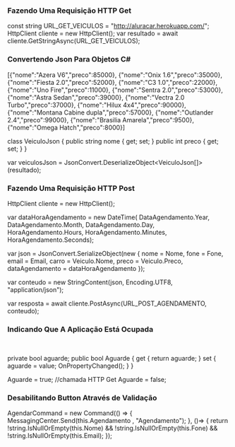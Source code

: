 ﻿### Fazendo Uma Requisição HTTP Get ###

const string URL_GET_VEICULOS = "http://aluracar.herokuapp.com/";
HttpClient cliente = new HttpClient();
var resultado = await cliente.GetStringAsync(URL_GET_VEICULOS);

### Convertendo Json Para Objetos C# ###

[{"nome":"Azera V6","preco":85000},
{"nome":"Onix 1.6","preco":35000},
{"nome":"Fiesta 2.0","preco":52000},
{"nome":"C3 1.0","preco":22000},
{"nome":"Uno Fire","preco":11000},
{"nome":"Sentra 2.0","preco":53000},
{"nome":"Astra Sedan","preco":39000},
{"nome":"Vectra 2.0 Turbo","preco":37000},
{"nome":"Hilux 4x4","preco":90000},
{"nome":"Montana Cabine dupla","preco":57000},
{"nome":"Outlander 2.4","preco":99000},
{"nome":"Brasilia Amarela","preco":9500},
{"nome":"Omega Hatch","preco":8000}]

class VeiculoJson
{
    public string nome { get; set; }
    public int preco { get; set; }
}

var veiculosJson = JsonConvert.DeserializeObject<VeiculoJson[]>(resultado);

### Fazendo Uma Requisição HTTP Post ###

HttpClient cliente = new HttpClient();

var dataHoraAgendamento = new DateTime(
    DataAgendamento.Year, DataAgendamento.Month, DataAgendamento.Day,
    HoraAgendamento.Hours, HoraAgendamento.Minutes, HoraAgendamento.Seconds);

var json = JsonConvert.SerializeObject(new
{
    nome = Nome,
    fone = Fone,
    email = Email,
    carro = Veiculo.Nome,
    preco = Veiculo.Preco,
    dataAgendamento = dataHoraAgendamento
});

var conteudo = new StringContent(json, Encoding.UTF8, "application/json");

var resposta = await cliente.PostAsync(URL_POST_AGENDAMENTO, conteudo);

### Indicando Que A Aplicação Está Ocupada ###

<ActivityIndicator IsRunning="{Binding Aguarde}"
                    IsVisible="{Binding Aguarde}">            
</ActivityIndicator>

private bool aguarde;
public bool Aguarde
{
    get { return aguarde; }
    set
    {
        aguarde = value;
        OnPropertyChanged();
    }
}

Aguarde = true;
//chamada HTTP Get
Aguarde = false;

### Desabilitando Button Através de Validação ###

AgendarCommand = new Command(() =>
{
    MessagingCenter.Send<Agendamento>(this.Agendamento
        , "Agendamento");
}, ()=>
{
    return !string.IsNullOrEmpty(this.Nome)
        && !string.IsNullOrEmpty(this.Fone)
        && !string.IsNullOrEmpty(this.Email);
});
